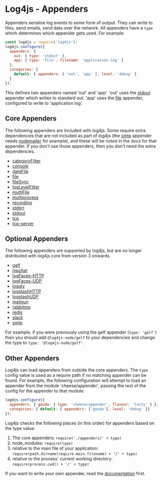 # Log4js - Appenders

Appenders serialise log events to some form of output. They can write to files, send emails, send data over the network. All appenders have a `type` which determines which appender gets used. For example:
```javascript
const log4js = require('log4js');
log4js.configure({
  appenders: {
    out: { type: 'stdout' },
    app: { type: 'file', filename: 'application.log' }
  },
  categories: {
    default: { appenders: [ 'out', 'app' ], level: 'debug' }
  }
});
```
This defines two appenders named 'out' and 'app'. 'out' uses the [stdout](stdout.md) appender which writes to standard out. 'app' uses the [file](file.md) appender, configured to write to 'application.log'.

## Core Appenders

The following appenders are included with log4js. Some require extra dependencies that are not included as part of log4js (the [smtp](smtp.md) appender needs [nodemailer](https://www.npmjs.org/packages/nodemailer) for example), and these will be noted in the docs for that appender. If you don't use those appenders, then you don't need the extra dependencies.

* [categoryFilter](categoryFilter.md)
* [console](console.md)
* [dateFile](dateFile.md)
* [file](file.md)
* [fileSync](fileSync.md)
* [logLevelFilter](logLevelFilter.md)
* [multiFile](multiFile.md)
* [multiprocess](multiprocess.md)
* [recording](recording.md)
* [stderr](stderr.md)
* [stdout](stdout.md)
* [tcp](tcp.md)
* [tcp-server](tcp-server.md)

## Optional Appenders

The following appenders are supported by log4js, but are no longer distributed with log4js core from version 3 onwards.

* [gelf](https://github.com/log4js-node/gelf)
* [hipchat](https://github.com/log4js-node/hipchat)
* [logFaces-HTTP](https://github.com/log4js-node/logFaces-HTTP)
* [logFaces-UDP](https://github.com/log4js-node/logFaces-UDP)
* [loggly](https://github.com/log4js-node/loggly)
* [logstashHTTP](https://github.com/log4js-node/logstashHTTP)
* [logstashUDP](https://github.com/log4js-node/logstashUDP)
* [mailgun](https://github.com/log4js-node/mailgun)
* [rabbitmq](https://github.com/log4js-node/rabbitmq)
* [redis](https://github.com/log4js-node/redis)
* [slack](https://github.com/log4js-node/slack)
* [smtp](https://github.com/log4js-node/smtp)

For example, if you were previously using the gelf appender (`type: 'gelf'`) then you should add `@log4js-node/gelf` to your dependencies and change the type to `type: '@log4js-node/gelf'`.

## Other Appenders

Log4js can load appenders from outside the core appenders. The `type` config value is used as a require path if no matching appender can be found. For example, the following configuration will attempt to load an appender from the module 'cheese/appender', passing the rest of the config for the appender to that module:
```javascript
log4js.configure({
  appenders: { gouda: { type: 'cheese/appender', flavour: 'tasty' } },
  categories: { default: { appenders: ['gouda'], level: 'debug' }}
});
```
Log4js checks the following places (in this order) for appenders based on the type value:
1. The core appenders: `require('./appenders/' + type)`
2. node_modules: `require(type)`
3. relative to the main file of your application: `require(path.dirname(require.main.filename) + '/' + type)`
4. relative to the process' current working directory: `require(process.cwd() + '/' + type)`

If you want to write your own appender, read the [documentation](writing-appenders.md) first.

